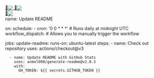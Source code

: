 <a href="https://github.com/zainkhan1994">
  🚀<img align="center" src="https://github-readme-streak-stats.herokuapp.com?user=zainkhan1994&theme=dark&hide_border=true&border_radius=4&date_format=M%20j%5B%2C%20Y%5D&mode=weekly&card_width=500)](https://git.io/streak-stats" />
</a>

<a href="https://github.com/zainkhan1994">
  🚀<img align="center" src="https://github-readme-stats.vercel.app/api?username=zainkhan1994&show_icons=true&theme=material-palenight" />
</a><br>

<a href="https://github.com/zainkhan1994">
  🚀<img align="center" src="https://github-readme-stats.vercel.app/api/top-langs/?username=zainkhan1994&layout=compact&theme=material-palenight" />
</a><br>
name: Update README

on:
  schedule:
    - cron: '0 0 * * *' # Runs daily at midnight UTC
  workflow_dispatch: # Allows you to manually trigger the workflow

jobs:
  update-readme:
    runs-on: ubuntu-latest
    steps:
      - name: Check out repository
        uses: actions/checkout@v3

      - name: Update README with GitHub Stats
        uses: anmol098/generate-readme@v2.0.3
        with:
          GH_TOKEN: ${{ secrets.GITHUB_TOKEN }}